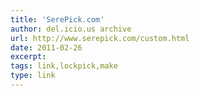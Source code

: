 ```yaml
---
title: 'SerePick.com'
author: del.icio.us archive
url: http://www.serepick.com/custom.html
date: 2011-02-26
excerpt: 
tags: link,lockpick,make
type: link
---
```

